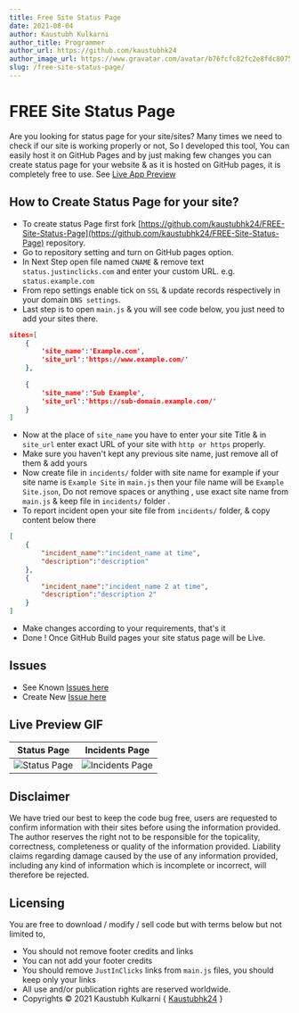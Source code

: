 ```yaml
---
title: Free Site Status Page
date: 2021-08-04 
author: Kaustubh Kulkarni
author_title: Programmer
author_url: https://github.com/kaustubhk24
author_image_url: https://www.gravatar.com/avatar/b76fcfc82fc2e8fdc8075636f1735f61?s=200
slug: /free-site-status-page/
---
```


# FREE Site Status Page
Are you looking for status page for your site/sites? Many times we need to check if our site is working properly or not, So I developed this tool, You can easily host it on GitHub Pages and by just making few changes you can create status page for your website & as it is hosted on GitHub pages, it is completely free to use.
See [Live App Preview](https://kaustubhk24.github.io/FREE-Site-Status-Page/)

## How to Create Status Page for your site?   
* To create status Page first fork [https://github.com/kaustubhk24/FREE-Site-Status-Page](https://github.com/kaustubhk24/FREE-Site-Status-Page) repository.
* Go to repository setting and turn on GitHub pages option.
* In Next Step open file named `CNAME` & remove text `status.justinclicks.com` and enter your custom URL. e.g. `status.example.com`
* From repo settings enable tick on `SSL` & update records respectively in your domain `DNS settings`.
* Last step is to open `main.js` & you will see code below, you just need to add your sites there.
```json title="main.js"
sites=[
    {
        'site_name':'Example.com',
        'site_url':'https://www.example.com/'
    },
    
    {
        'site_name':'Sub Example',
        'site_url':'https://sub-domain.example.com/'
    }
]
```    

* Now at the place of `site_name` you have to enter your site Title & in `site_url` enter exact URL of your site with `http or https` properly.
* Make sure you haven't kept any previous site name, just remove all of them & add yours
* Now create file in `incidents/` folder with site name for example if your site name is `Example Site` in `main.js` then your file name will be `Example Site.json`, Do not remove spaces or anything , use exact site name from `main.js` & keep file in `incidents/` folder .
* To report incident open your site file from `incidents/` folder, & copy content below there
```json title="incidents/site_name.json"
[
    {
        "incident_name":"incident_name at time",
        "description":"description"
    },
    {
        "incident_name":"incident_name 2 at time",
        "description":"description 2"
    }
]

```
* Make changes according to your requirements, that's it
* Done ! Once GitHub Build pages your site status page will be Live.

## Issues 
* See Known [Issues here](https://github.com/kaustubhk24/FREE-Site-Status-Page/issues)
* Create New [Issue here](https://github.com/kaustubhk24/FREE-Site-Status-Page/issues/new)

## Live Preview GIF



| Status Page  | Incidents Page  |
|---|---|
| ![Status Page](https://github.com/kaustubhk24/FREE-Site-Status-Page/raw/main/imgs/status-page.gif "Status Page")  | ![Incidents Page](https://github.com/kaustubhk24/FREE-Site-Status-Page/raw/main/imgs/status-page-incidents.gif "Incidents Page")  |



## Disclaimer
We have tried our best to keep the code bug free, users are requested to confirm information with their sites before using the information provided. The author reserves the right not to be responsible for the topicality, correctness, completeness or quality of the information provided. Liability claims regarding damage caused by the use of any information provided, including any kind of information which is incomplete or incorrect, will therefore be rejected.

## Licensing
You are free to download / modify / sell code but with terms below but not limited to,
* You should not remove footer credits and links
* You can not add your footer credits
* You should remove `JustInClicks` links from `main.js` files, you should keep only your links
* All use and/or publication rights are reserved worldwide.
* Copyrights &copy; 2021 Kaustubh Kulkarni { [Kaustubhk24](https://github.com/kaustubhk24/) }
